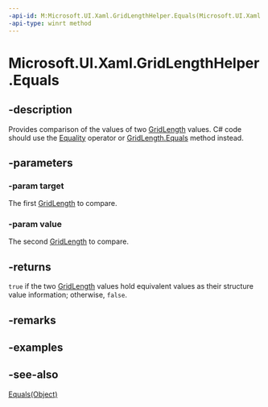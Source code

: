 ```yaml
---
-api-id: M:Microsoft.UI.Xaml.GridLengthHelper.Equals(Microsoft.UI.Xaml.GridLength,Microsoft.UI.Xaml.GridLength)
-api-type: winrt method
---
```


<!-- Method syntax
public bool Equals(Microsoft.UI.Xaml.GridLength target, Microsoft.UI.Xaml.GridLength value)
-->

# Microsoft.UI.Xaml.GridLengthHelper.Equals

## -description

Provides comparison of the values of two [GridLength](gridlength.md) values. C# code should use the [Equality](/dotnet/api/windows.ui.xaml.gridlength.op_equality) operator or [GridLength.Equals](/dotnet/api/windows.ui.xaml.gridlength.equals) method instead.

## -parameters

### -param target

The first [GridLength](gridlength.md) to compare.

### -param value

The second [GridLength](gridlength.md) to compare.

## -returns

`true` if the two [GridLength](gridlength.md) values hold equivalent values as their structure value information; otherwise, `false`.

## -remarks

## -examples

## -see-also

[Equals(Object)](/dotnet/api/system.object.equals)
